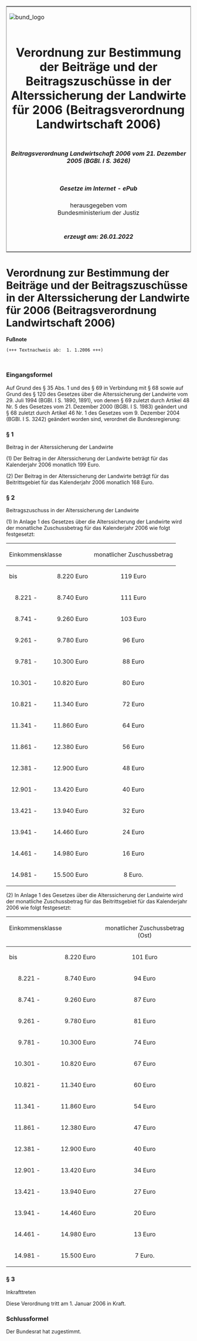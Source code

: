 <span id="DECKBLATT.html"></span>

<table border="0" frame="border" width="100%">

<tr valign="top">

<td align="left">

![bund\_logo](BfJ_2021_Web_de_de.gif)

</td>

<td align="right">

 

</td>

</tr>

<tr align="center" valign="middle">

<td colspan="2">

# Verordnung zur Bestimmung der Beiträge und der Beitragszuschüsse in der Alterssicherung der Landwirte für 2006 (Beitragsverordnung Landwirtschaft 2006)

</td>

</tr>

<tr align="center" valign="middle">

<td colspan="2">

##### Beitragsverordnung Landwirtschaft 2006 vom 21. Dezember 2005 (BGBl. I S. 3626)

</td>

</tr>

<tr align="center" valign="middle">

<td colspan="2">

  
  

##### Gesetze im Internet - ePub  
  
herausgegeben vom  
Bundesministerium der Justiz

</td>

</tr>

<tr align="center" valign="bottom">

<td colspan="2">

  
  

##### erzeugt am: 26.01.2022

</td>

</tr>

</table>

<span id="BJNR362600005.html"></span>

# Verordnung zur Bestimmung der Beiträge und der Beitragszuschüsse in der Alterssicherung der Landwirte für 2006 (Beitragsverordnung Landwirtschaft 2006)

<div>

  
**Fußnote**

<div class="jnhtml">

<div>

<div class="jurAbsatz">

  

``` 
(+++ Textnachweis ab:  1. 1.2006 +++)

 
```

</div>

</div>

</div>

</div>

<span id="BJNR362600005BJNE000100000.html"></span>

### Eingangsformel  

<div>

<div class="jnhtml">

<div>

<div class="jurAbsatz">

Auf Grund des § 35 Abs. 1 und des § 69 in Verbindung mit § 68 sowie auf
Grund des § 120 des Gesetzes über die Alterssicherung der Landwirte vom
29. Juli 1994 (BGBl. I S. 1890, 1891), von denen § 69 zuletzt durch
Artikel 48 Nr. 5 des Gesetzes vom 21. Dezember 2000 (BGBl. I S. 1983)
geändert und § 68 zuletzt durch Artikel 46 Nr. 1 des Gesetzes vom 9.
Dezember 2004 (BGBl. I S. 3242) geändert worden sind, verordnet die
Bundesregierung:

</div>

</div>

</div>

</div>

<span id="BJNR362600005BJNE000200000.html"></span>

### § 1  
Beitrag in der Alterssicherung der Landwirte

<div>

<div class="jnhtml">

<div>

<div class="jurAbsatz">

(1) Der Beitrag in der Alterssicherung der Landwirte beträgt für das
Kalenderjahr 2006 monatlich 199 Euro.

</div>

<div class="jurAbsatz">

(2) Der Beitrag in der Alterssicherung der Landwirte beträgt für das
Beitrittsgebiet für das Kalenderjahr 2006 monatlich 168 Euro.

</div>

</div>

</div>

</div>

<span id="BJNR362600005BJNE000300000.html"></span>

### § 2  
Beitragszuschuss in der Alterssicherung der Landwirte

<div>

<div class="jnhtml">

<div>

<div class="jurAbsatz">

(1) In Anlage 1 des Gesetzes über die Alterssicherung der Landwirte wird
der monatliche Zuschussbetrag für das Kalenderjahr 2006 wie folgt
festgesetzt:  
  

<table style="border: none;">

<colgroup>

<col align="left" width="20%">

</col>

<col align="left" width="30%">

</col>

<col align="left" width="50%">

</col>

</colgroup>

<thead valign="bottom">

<tr>

<th style=" font-weight:normal;" colspan="2" align="left" valign="top" charoff="50">

Einkommensklasse

</div>

</div>

</div>

</div>

</th>

<th style=" font-weight:normal;" align="center" valign="top" charoff="50">

monatlicher Zuschussbetrag

</th>

</tr>

</thead>

<tbody valign="top">

<tr>

<td style align="left" valign="top" charoff="50">

bis

</td>

<td style align="right" valign="top" charoff="50">

8.220 Euro

</td>

<td style align="center" valign="top" charoff="50">

119 Euro

</td>

</tr>

<tr>

<td style align="right" valign="top" charoff="50">

8.221 -

</td>

<td style align="right" valign="top" charoff="50">

8.740 Euro

</td>

<td style align="center" valign="top" charoff="50">

111 Euro

</td>

</tr>

<tr>

<td style align="right" valign="top" charoff="50">

8.741 -

</td>

<td style align="right" valign="top" charoff="50">

9.260 Euro

</td>

<td style align="center" valign="top" charoff="50">

103 Euro

</td>

</tr>

<tr>

<td style align="right" valign="top" charoff="50">

9.261 -

</td>

<td style align="right" valign="top" charoff="50">

9.780 Euro

</td>

<td style align="center" valign="top" charoff="50">

96 Euro

</td>

</tr>

<tr>

<td style align="right" valign="top" charoff="50">

9.781 -

</td>

<td style align="right" valign="top" charoff="50">

10.300 Euro

</td>

<td style align="center" valign="top" charoff="50">

88 Euro

</td>

</tr>

<tr>

<td style align="right" valign="top" charoff="50">

10.301 -

</td>

<td style align="right" valign="top" charoff="50">

10.820 Euro

</td>

<td style align="center" valign="top" charoff="50">

80 Euro

</td>

</tr>

<tr>

<td style align="right" valign="top" charoff="50">

10.821 -

</td>

<td style align="right" valign="top" charoff="50">

11.340 Euro

</td>

<td style align="center" valign="top" charoff="50">

72 Euro

</td>

</tr>

<tr>

<td style align="right" valign="top" charoff="50">

11.341 -

</td>

<td style align="right" valign="top" charoff="50">

11.860 Euro

</td>

<td style align="center" valign="top" charoff="50">

64 Euro

</td>

</tr>

<tr>

<td style align="right" valign="top" charoff="50">

11.861 -

</td>

<td style align="right" valign="top" charoff="50">

12.380 Euro

</td>

<td style align="center" valign="top" charoff="50">

56 Euro

</td>

</tr>

<tr>

<td style align="right" valign="top" charoff="50">

12.381 -

</td>

<td style align="right" valign="top" charoff="50">

12.900 Euro

</td>

<td style align="center" valign="top" charoff="50">

48 Euro

</td>

</tr>

<tr>

<td style align="right" valign="top" charoff="50">

12.901 -

</td>

<td style align="right" valign="top" charoff="50">

13.420 Euro

</td>

<td style align="center" valign="top" charoff="50">

40 Euro

</td>

</tr>

<tr>

<td style align="right" valign="top" charoff="50">

13.421 -

</td>

<td style align="right" valign="top" charoff="50">

13.940 Euro

</td>

<td style align="center" valign="top" charoff="50">

32 Euro

</td>

</tr>

<tr>

<td style align="right" valign="top" charoff="50">

13.941 -

</td>

<td style align="right" valign="top" charoff="50">

14.460 Euro

</td>

<td style align="center" valign="top" charoff="50">

24 Euro

</td>

</tr>

<tr>

<td style align="right" valign="top" charoff="50">

14.461 -

</td>

<td style align="right" valign="top" charoff="50">

14.980 Euro

</td>

<td style align="center" valign="top" charoff="50">

16 Euro

</td>

</tr>

<tr>

<td style align="right" valign="top" charoff="50">

14.981 -

</td>

<td style align="right" valign="top" charoff="50">

15.500 Euro

</td>

<td style align="center" valign="top" charoff="50">

8 Euro.

</td>

</tr>

</tbody>

</table>

</div>

<div class="jurAbsatz">

(2) In Anlage 1 des Gesetzes über die Alterssicherung der Landwirte wird
der monatliche Zuschussbetrag für das Beitrittsgebiet für das
Kalenderjahr 2006 wie folgt festgesetzt:  
  

<table style="border: none;">

<colgroup>

<col align="left" width="20%">

</col>

<col align="left" width="30%">

</col>

<col align="left" width="50%">

</col>

</colgroup>

<thead valign="bottom">

<tr>

<th style=" font-weight:normal;" colspan="2" align="left" valign="top" charoff="50">

Einkommensklasse

</div>

</th>

<th style=" font-weight:normal;" align="center" valign="top" charoff="50">

monatlicher Zuschussbetrag (Ost)

</th>

</tr>

</thead>

<tbody valign="top">

<tr>

<td style align="left" valign="top" charoff="50">

bis

</td>

<td style align="right" valign="top" charoff="50">

8.220 Euro

</td>

<td style align="center" valign="top" charoff="50">

101 Euro

</td>

</tr>

<tr>

<td style align="right" valign="top" charoff="50">

8.221 -

</td>

<td style align="right" valign="top" charoff="50">

8.740 Euro

</td>

<td style align="center" valign="top" charoff="50">

94 Euro

</td>

</tr>

<tr>

<td style align="right" valign="top" charoff="50">

8.741 -

</td>

<td style align="right" valign="top" charoff="50">

9.260 Euro

</td>

<td style align="center" valign="top" charoff="50">

87 Euro

</td>

</tr>

<tr>

<td style align="right" valign="top" charoff="50">

9.261 -

</td>

<td style align="right" valign="top" charoff="50">

9.780 Euro

</td>

<td style align="center" valign="top" charoff="50">

81 Euro

</td>

</tr>

<tr>

<td style align="right" valign="top" charoff="50">

9.781 -

</td>

<td style align="right" valign="top" charoff="50">

10.300 Euro

</td>

<td style align="center" valign="top" charoff="50">

74 Euro

</td>

</tr>

<tr>

<td style align="right" valign="top" charoff="50">

10.301 -

</td>

<td style align="right" valign="top" charoff="50">

10.820 Euro

</td>

<td style align="center" valign="top" charoff="50">

67 Euro

</td>

</tr>

<tr>

<td style align="right" valign="top" charoff="50">

10.821 -

</td>

<td style align="right" valign="top" charoff="50">

11.340 Euro

</td>

<td style align="center" valign="top" charoff="50">

60 Euro

</td>

</tr>

<tr>

<td style align="right" valign="top" charoff="50">

11.341 -

</td>

<td style align="right" valign="top" charoff="50">

11.860 Euro

</td>

<td style align="center" valign="top" charoff="50">

54 Euro

</td>

</tr>

<tr>

<td style align="right" valign="top" charoff="50">

11.861 -

</td>

<td style align="right" valign="top" charoff="50">

12.380 Euro

</td>

<td style align="center" valign="top" charoff="50">

47 Euro

</td>

</tr>

<tr>

<td style align="right" valign="top" charoff="50">

12.381 -

</td>

<td style align="right" valign="top" charoff="50">

12.900 Euro

</td>

<td style align="center" valign="top" charoff="50">

40 Euro

</td>

</tr>

<tr>

<td style align="right" valign="top" charoff="50">

12.901 -

</td>

<td style align="right" valign="top" charoff="50">

13.420 Euro

</td>

<td style align="center" valign="top" charoff="50">

34 Euro

</td>

</tr>

<tr>

<td style align="right" valign="top" charoff="50">

13.421 -

</td>

<td style align="right" valign="top" charoff="50">

13.940 Euro

</td>

<td style align="center" valign="top" charoff="50">

27 Euro

</td>

</tr>

<tr>

<td style align="right" valign="top" charoff="50">

13.941 -

</td>

<td style align="right" valign="top" charoff="50">

14.460 Euro

</td>

<td style align="center" valign="top" charoff="50">

20 Euro

</td>

</tr>

<tr>

<td style align="right" valign="top" charoff="50">

14.461 -

</td>

<td style align="right" valign="top" charoff="50">

14.980 Euro

</td>

<td style align="center" valign="top" charoff="50">

13 Euro

</td>

</tr>

<tr>

<td style align="right" valign="top" charoff="50">

14.981 -

</td>

<td style align="right" valign="top" charoff="50">

15.500 Euro

</td>

<td style align="center" valign="top" charoff="50">

7 Euro.

</td>

</tr>

</tbody>

</table>

</div>

</div>

</div>

</div>

<span id="BJNR362600005BJNE000400000.html"></span>

### § 3  
Inkrafttreten

<div>

<div class="jnhtml">

<div>

<div class="jurAbsatz">

Diese Verordnung tritt am 1. Januar 2006 in Kraft.

</div>

</div>

</div>

</div>

<span id="BJNR362600005BJNE000500000.html"></span>

### Schlussformel  

<div>

<div class="jnhtml">

<div>

<div class="jurAbsatz">

Der Bundesrat hat zugestimmt.

</div>

</div>

</div>

</div>

